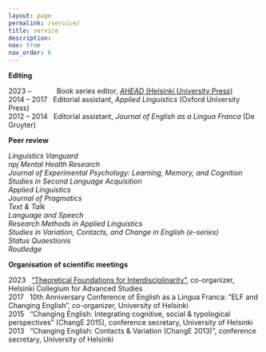 ```yaml
---
layout: page
permalink: /service/
title: service
description: 
nav: true
nav_order: 6
---
```


<b>Editing</b>

2023 – &nbsp; &nbsp; &nbsp; &nbsp; &nbsp; &nbsp; Book series editor, <a href= "https://hup.fi/site/books/series/ahead/"><i>AHEAD</i> (Helsinki University Press) </a> <br>
2014 – 2017	&nbsp; Editorial assistant, <i>Applied Linguistics</i> (Oxford University Press)<br>
2012 – 2014	&nbsp; Editorial assistant, <i>Journal of English as a Lingua Franca</i> (De Gruyter)<br>

<b>Peer review</b> 

<i>Linguistics Vanguard<br>
npj Mental Health Research<br>
Journal of Experimental Psychology: Learning, Memory, and Cognition<br>
Studies in Second Language Acquisition<br>
Applied Linguistics<br>
Journal of Pragmatics<br>
Text & Talk<br>
Language and Speech<br>
Research Methods in Applied Linguistics<br>
Studies in Variation, Contacts, and Change in English (e-series)<br>
Status Quaestionis<br>
Routledge</i> <br>

<b>Organisation of scientific meetings</b>

2023 &nbsp;	<a href="https://blogs.helsinki.fi/interdisciplinaryfoundations/"> “Theoretical Foundations for Interdisciplinarity”</a>, co-organizer, Helsinki Collegium for Advanced Studies <br>
2017 &nbsp;	10th Anniversary Conference of English as a Lingua Franca: “ELF and Changing English”, co-organizer, University of Helsinki <br>
2015 &nbsp;	“Changing English: Integrating cognitive, social & typological perspectives” (ChangE 2015), conference secretary, University of Helsinki<br>
2013 &nbsp;	“Changing English: Contacts & Variation (ChangE 2013)”, conference secretary, University of Helsinki

